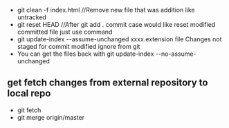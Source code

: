 - git clean -f index.html //Remove new file that was addition like untracked
- git reset HEAD //After git add . commit case would like reset modified committed file just use command
- git update-index --assume-unchanged xxxx.extension file Changes not staged for commit modified ignore from git
- You can get the files back with git update-index --no-assume-unchanged 
## get fetch changes from external repository to local repo

- git fetch
- git merge origin/master